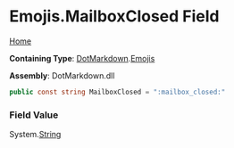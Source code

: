 # Emojis\.MailboxClosed Field

[Home](../../../README.md)

**Containing Type**: [DotMarkdown](../../README.md)\.[Emojis](../README.md)

**Assembly**: DotMarkdown\.dll

```csharp
public const string MailboxClosed = ":mailbox_closed:"
```

### Field Value

System\.[String](https://docs.microsoft.com/en-us/dotnet/api/system.string)